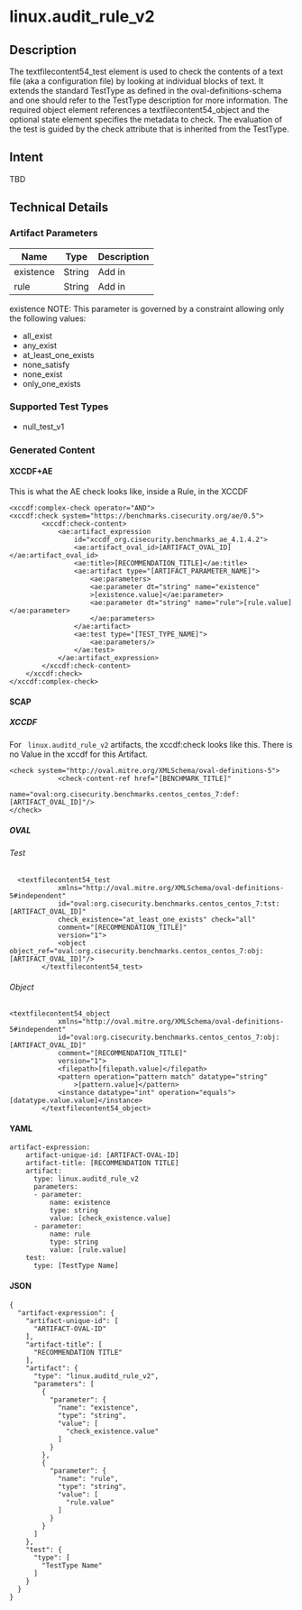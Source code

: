 # linux.audit_rule_v2

## Description
The textfilecontent54_test element is used to check the contents of a text file (aka a configuration file) by looking at individual blocks of text. It extends the standard TestType as defined in the oval-definitions-schema and one should refer to the TestType description for more information. The required object element references a textfilecontent54_object and the optional state element specifies the metadata to check. The evaluation of the test is guided by the check attribute that is inherited from the TestType.

## Intent
TBD

## Technical Details
### Artifact Parameters
| Name                  |Type    | Description |
| ----------------------|--------| ----------- |
|existence  | String | 	Add in  |
| rule      | String | Add in |


existence NOTE: This parameter is governed by a constraint allowing only the following values:
- all_exist
- any_exist
- at_least_one_exists
- none_satisfy
- none_exist
- only_one_exists

### Supported Test Types
- null_test_v1

### Generated Content
#### XCCDF+AE
This is what the AE check looks like, inside a Rule, in the XCCDF

```
<xccdf:complex-check operator="AND">
<xccdf:check system="https://benchmarks.cisecurity.org/ae/0.5">
        <xccdf:check-content>
            <ae:artifact_expression
                id="xccdf_org.cisecurity.benchmarks_ae_4.1.4.2">
                <ae:artifact_oval_id>[ARTIFACT_OVAL_ID]</ae:artifact_oval_id>
                <ae:title>[RECOMMENDATION_TITLE]</ae:title>
                <ae:artifact type="[ARTIFACT_PARAMETER_NAME]">
                    <ae:parameters>
                    <ae:parameter dt="string" name="existence"
                    >[existence.value]</ae:parameter>
                    <ae:parameter dt="string" name="rule">[rule.value]</ae:parameter>
                    </ae:parameters>
                </ae:artifact>
                <ae:test type="[TEST_TYPE_NAME]">
                    <ae:parameters/>
                </ae:test>
            </ae:artifact_expression>
        </xccdf:check-content>
    </xccdf:check>
</xccdf:complex-check>
```

#### SCAP
##### XCCDF
For ` linux.auditd_rule_v2` artifacts, the xccdf:check looks like this.  There is no Value in the xccdf for this Artifact.

```
<check system="http://oval.mitre.org/XMLSchema/oval-definitions-5">
			<check-content-ref href="[BENCHMARK_TITLE]"
				name="oval:org.cisecurity.benchmarks.centos_centos_7:def:[ARTIFACT_OVAL_ID]"/>
</check>
```

##### OVAL
###### Test

```
  <textfilecontent54_test
  			xmlns="http://oval.mitre.org/XMLSchema/oval-definitions-5#independent"
  			id="oval:org.cisecurity.benchmarks.centos_centos_7:tst:[ARTIFACT_OVAL_ID]"
  			check_existence="at_least_one_exists" check="all"
  			comment="[RECOMMENDATION_TITLE]"
  			version="1">
  			<object object_ref="oval:org.cisecurity.benchmarks.centos_centos_7:obj:[ARTIFACT_OVAL_ID]"/>
  		</textfilecontent54_test>
```

###### Object

```
<textfilecontent54_object
			xmlns="http://oval.mitre.org/XMLSchema/oval-definitions-5#independent"
			id="oval:org.cisecurity.benchmarks.centos_centos_7:obj:[ARTIFACT_OVAL_ID]"
			comment="[RECOMMENDATION_TITLE]"
			version="1">
			<filepath>[filepath.value]</filepath>
			<pattern operation="pattern match" datatype="string"
				>[pattern.value]</pattern>
			<instance datatype="int" operation="equals">[datatype.value.value]</instance>
		</textfilecontent54_object>
```

#### YAML


```
artifact-expression:
    artifact-unique-id: [ARTIFACT-OVAL-ID]
    artifact-title: [RECOMMENDATION TITLE]
    artifact:
      type: linux.auditd_rule_v2
      parameters:
      - parameter: 
          name: existence
          type: string
          value: [check_existence.value]
      - parameter: 
          name: rule
          type: string
          value: [rule.value]
    test:
      type: [TestType Name]
```

#### JSON

```
{
  "artifact-expression": {
    "artifact-unique-id": [
      "ARTIFACT-OVAL-ID"
    ],
    "artifact-title": [
      "RECOMMENDATION TITLE"
    ],
    "artifact": {
      "type": "linux.auditd_rule_v2",
      "parameters": [
        {
          "parameter": {
            "name": "existence",
            "type": "string",
            "value": [
              "check_existence.value"
            ]
          }
        },
        {
          "parameter": {
            "name": "rule",
            "type": "string",
            "value": [
              "rule.value"
            ]
          }
        }
      ]
    },
    "test": {
      "type": [
        "TestType Name"
      ]
    }
  }
}
``` 